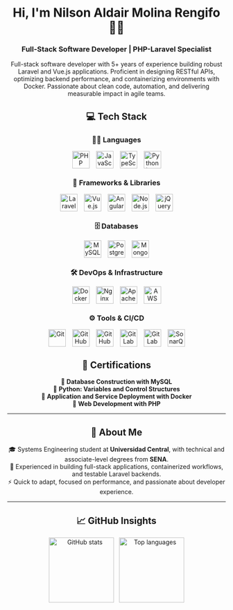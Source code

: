 <h1 align="center">Hi, I'm Nilson Aldair Molina Rengifo 👨‍💻</h1>

<h3 align="center">Full-Stack Software Developer | PHP-Laravel Specialist</h3>

<p align="center">
  Full-stack software developer with 5+ years of experience building robust Laravel and Vue.js applications. Proficient
  in designing RESTful APIs, optimizing backend performance, and containerizing environments with Docker. Passionate
  about clean code, automation, and delivering measurable impact in agile teams.
</p>

<h2 align="center">💻 Tech Stack</h2>

<!-- LENGUAJES -->
<h3 align="center">👨‍💻 Languages</h3>
<div align="center" style="display: flex; flex-wrap: wrap; justify-content: center; gap: 15px;">
  <img src="https://cdn.simpleicons.org/php/777BB4" width="40" title="PHP" />
  <img src="https://cdn.simpleicons.org/javascript/F7DF1E" width="40" title="JavaScript" />
  <img src="https://cdn.simpleicons.org/typescript/3178C6" width="40" title="TypeScript" />
  <img src="https://cdn.simpleicons.org/python/3776AB" width="40" title="Python (Basic)" />
</div>

<!-- FRAMEWORKS & LIBRERÍAS -->
<h3 align="center">🚀 Frameworks & Libraries</h3>
<div align="center" style="display: flex; flex-wrap: wrap; justify-content: center; gap: 15px;">
  <img src="https://cdn.simpleicons.org/laravel/FF2D20" width="40" title="Laravel" />
  <img src="https://cdn.simpleicons.org/vuedotjs/4FC08D" width="40" title="Vue.js" />
  <img src="https://cdn.simpleicons.org/angular/DD0031" width="40" title="Angular" />
  <img src="https://cdn.simpleicons.org/node.js/339933" width="40" title="Node.js" />
  <img src="https://cdn.simpleicons.org/jquery/0769AD" width="40" title="jQuery" />
</div>

<!-- BASES DE DATOS -->
<h3 align="center">🗄️ Databases</h3>
<div align="center" style="display: flex; flex-wrap: wrap; justify-content: center; gap: 15px;">
  <img src="https://cdn.simpleicons.org/mysql/4479A1" width="40" title="MySQL" />
  <img src="https://cdn.simpleicons.org/postgresql/4169E1" width="40" title="PostgreSQL" />
  <img src="https://cdn.simpleicons.org/mongodb/47A248" width="40" title="MongoDB" />
</div>

<!-- DEVOPS & INFRAESTRUCTURA -->
<h3 align="center">🛠️ DevOps & Infrastructure</h3>
<div align="center" style="display: flex; flex-wrap: wrap; justify-content: center; gap: 15px;">
  <img src="https://cdn.simpleicons.org/docker/2496ED" width="40" title="Docker" />
  <img src="https://cdn.simpleicons.org/nginx/009639" width="40" title="Nginx" />
  <img src="https://cdn.simpleicons.org/apache/D42029" width="40" title="Apache" />
  <img src="https://cdn.simpleicons.org/amazonaws/FF9900" width="40" title="AWS" />
</div>

<!-- CI/CD & TOOLS -->
<h3 align="center">⚙️ Tools & CI/CD</h3>
<div align="center" style="display: flex; flex-wrap: wrap; justify-content: center; gap: 15px;">
  <img src="https://cdn.simpleicons.org/git/F05032" width="40" title="Git" />
  <img src="https://cdn.simpleicons.org/github/181717" width="40" title="GitHub" />
  <img src="https://cdn.simpleicons.org/githubactions/2088FF" width="40" title="GitHub Actions" />
  <img src="https://cdn.simpleicons.org/gitlab/FCA121" width="40" title="GitLab" />
  <img src="https://cdn.simpleicons.org/gitlab/FC6D26" width="40" title="GitLab CI" />
  <img src="https://cdn.simpleicons.org/sonarqubeserver/126ED3" width="40" title="SonarQube" />
</div>

<h2 align="center">📜 Certifications</h2>

<p align="center">
  🧠 <b>Database Construction with MySQL</b><br>
  🧠 <b>Python: Variables and Control Structures</b><br>
  🧠 <b>Application and Service Deployment with Docker</b><br>
  🧠 <b>Web Development with PHP</b>
</p>

<hr>

<h2 align="center">📄 About Me</h2>

<p align="center">
  🎓 Systems Engineering student at <b>Universidad Central</b>, with technical and associate-level degrees from
  <b>SENA</b>.<br>
  💼 Experienced in building full-stack applications, containerized workflows, and testable Laravel backends.<br>
  ⚡ Quick to adapt, focused on performance, and passionate about developer experience.
</p>


<hr>

<h2 align="center">📈 GitHub Insights</h2>

<div align="center">
  <img
    src="https://github-readme-stats.vercel.app/api?username=pallid-hasttur&hide_title=false&hide_rank=true&show_icons=true&include_all_commits=true&count_private=true&disable_animations=false&theme=nord&locale=en&hide_border=true&custom_title=GitHub Stats"
    height="150" alt="GitHub stats" />
  &nbsp;
  <img
    src="https://github-readme-stats.vercel.app/api/top-langs?username=pallid-hasttur&locale=en&hide_title=false&layout=compact&card_width=320&langs_count=5&theme=nord&hide_border=true&custom_title=Top Languages"
    height="150" alt="Top languages" />
</div>

